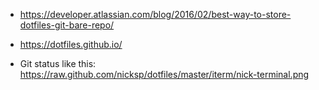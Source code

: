 * https://developer.atlassian.com/blog/2016/02/best-way-to-store-dotfiles-git-bare-repo/
* https://dotfiles.github.io/


* Git status like this: https://raw.github.com/nicksp/dotfiles/master/iterm/nick-terminal.png
